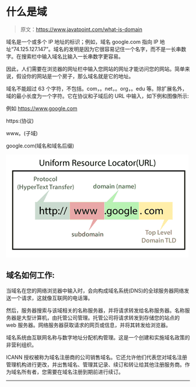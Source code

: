# 什么是域

> 原文：<https://www.javatpoint.com/what-is-domain>

域名是一个或多个 IP 地址的标识；例如，域名 google.com 指向 IP 地址“74.125.127.147”。域名的发明是因为它很容易记住一个名字，而不是一长串数字。在搜索栏中输入域名比输入一长串数字更容易。

因此，人们需要在浏览器的网址栏中输入您网站的网址才能访问您的网站。简单来说，假设你的网站是一个房子，那么域名就是它的地址。

域名不能超过 63 个字符，不包括。com，。net，。org，。edu 等。除扩展名外，域的最小长度为一个字符。它在协议和子域后的 URL 中输入，如下例和图像所示:

例如 https://www.google.com

https:(协议)

www。(子域)

google.com(域名和域名后缀)

![What is domain](img/de2f726d10531e7dc61050ca24643f83.png)

## 域名如何工作:

当域名在您的网络浏览器中输入时，会向构成域名系统(DNS)的全球服务器网络发送一个请求，这就像互联网的电话簿。

然后，服务器搜索与该域相关的名称服务器，并将请求转发给名称服务器。名称服务器是大型计算机，由托管公司管理。托管公司将请求转发到存储您的站点的 web 服务器。网络服务器获取请求的网页或信息，并将其转发给浏览器。

域名系统由互联网名称与数字地址分配机构管理。这是一个创建和实施域名政策的非营利组织。

ICANN 授权被称为域名注册商的公司销售域名。它还允许他们代表您对域名注册管理机构进行更改，并出售域名、管理其记录、续订和转让给其他注册服务商。作为域名所有者，您需要在域名注册到期前进行续订。

* * *